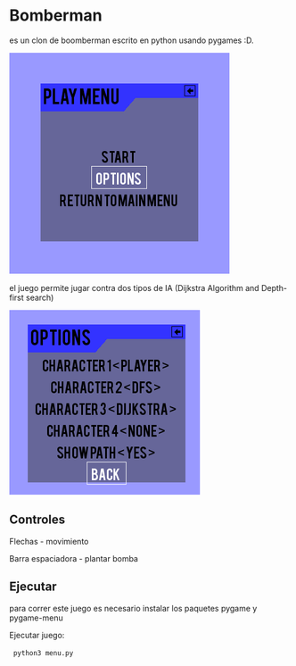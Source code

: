 # Bomberman 
 
es un clon de boomberman escrito en python usando pygames :D. 
 
![](images/bomberman.gif)
 
el juego permite jugar contra dos tipos de IA  (Dijkstra Algorithm and Depth-first search) 
 
![](images/git1.png)
 
## Controles 
Flechas - movimiento

Barra espaciadora - plantar bomba 
 
## Ejecutar 
para correr este juego es necesario instalar los paquetes pygame y pygame-menu 

Ejecutar juego:

`` 
python3 menu.py 
`` 
 
 
 

